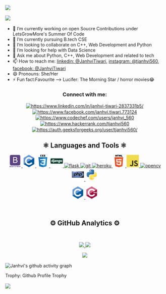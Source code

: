 ![](https://raw.githubusercontent.com/tjanhvi/tjanhvi/master/Profile1.gif)
<br>

![](https://komarev.com/ghpvc/?username=tjanhvi&color=blue)
<br>
- 🔭 I’m currently working on open Soucre Contributions under LetsGrowMore's Summer Of Code
- 🌱 I’m currently pursuing B.tech CSE
- 👯 I’m looking to collaborate on C++, Web Development and Python
- 🤔 I’m looking for help with Data Science
- 💬 Ask me about Python, C++, Web Development and related to tech
- 📫 How to reach me: [linkedin: @JanhviTiwari](https://www.linkedin.com/in/janhvi-tiwari-2837331b5/), [instagram: @tjanhvi560](https://www.instagram.com/tjanhvi560/), [facebook: @JanhviTiwari](https://www.facebook.com/janhvi.tiwari.7792)
- 😄 Pronouns: She/Her
- ⚡ Fun fact:Favourite --> Lucifer: The Morning Star / horror movies😂

<h3 align="center">Connect with me:</h3>
<p align="center">
  <a href="https://www.linkedin.com/in/janhvi-tiwari-2837331b5/" target="blank"><img align="center" src="https://cdn.jsdelivr.net/npm/simple-icons@3.0.1/icons/linkedin.svg" alt="https://www.linkedin.com/in/janhvi-tiwari-2837331b5/" height="30" width="40" /></a>
<a href="https:/https://www.facebook.com/janhvi.tiwari.773124/www.facebook.com/janhvi.tiwari.773124" target="blank"><img align="center" src="https://cdn.jsdelivr.net/npm/simple-icons@3.0.1/icons/facebook.svg" alt="https://www.facebook.com/janhvi.tiwari.773124" height="30" width="40" /></a>
<a href="https://www.codechef.com/users/janhvi_560" target="blank"><img align="center" src="https://cdn.jsdelivr.net/npm/simple-icons@3.1.0/icons/codechef.svg" alt="https://www.codechef.com/users/janhvi_560" height="30" width="40" /></a>
<a href="https://www.hackerrank.com/tjanhvi560" target="blank"><img align="center" src="https://cdn.jsdelivr.net/npm/simple-icons@3.0.1/icons/hackerrank.svg" alt="https://www.hackerrank.com/tjanhvi560" height="30" width="40" /></a>
<a href="https://auth.geeksforgeeks.org/user/tjanhvi560/" target="blank"><img align="center" src="https://cdn.jsdelivr.net/npm/simple-icons@3.0.1/icons/geeksforgeeks.svg" alt="https://auth.geeksforgeeks.org/user/tjanhvi560/" height="30" width="40" /></a>
</p>

<h2 align="center">⚛ Languages and Tools ⚛</h2>

<p align="center"> 
 <a href="https://getbootstrap.com" target="_blank">
  <img src="https://raw.githubusercontent.com/devicons/devicon/master/icons/bootstrap/bootstrap-plain-wordmark.svg" alt="bootstrap" width="40" height="40"/> 
</a> 
<a href="https://www.cprogramming.com/" target="_blank"> 
  <img src="https://raw.githubusercontent.com/devicons/devicon/master/icons/c/c-original.svg" alt="c" width="40" height="40"/> 
</a>
<a href="https://www.w3schools.com/css/" target="_blank"> 
  <img src="https://raw.githubusercontent.com/devicons/devicon/master/icons/css3/css3-original-wordmark.svg" alt="css3" width="40" height="40"/> 
</a>
<a href="https://www.djangoproject.com/" target="_blank">
  <img src="https://raw.githubusercontent.com/devicons/devicon/master/icons/django/django-original.svg" alt="django" width="40" height="40"/>
</a>
<a href="https://flask.palletsprojects.com/" target="_blank">
  <img src="https://www.vectorlogo.zone/logos/pocoo_flask/pocoo_flask-icon.svg" alt="flask" width="40" height="40"/>
</a> 
<a href="https://git-scm.com/" target="_blank">
  <img src="https://www.vectorlogo.zone/logos/git-scm/git-scm-icon.svg" alt="git" width="40" height="40"/>
</a> 
<a href="https://heroku.com" target="_blank"> 
  <img src="https://www.vectorlogo.zone/logos/heroku/heroku-icon.svg" alt="heroku" width="40" height="40"/>
</a>
<a href="https://www.w3.org/html/" target="_blank"> 
  <img src="https://raw.githubusercontent.com/devicons/devicon/master/icons/html5/html5-original-wordmark.svg" alt="html5" width="40" height="40"/> 
</a> 
<a href="https://developer.mozilla.org/en-US/docs/Web/JavaScript" target="_blank">
  <img src="https://raw.githubusercontent.com/devicons/devicon/master/icons/javascript/javascript-original.svg" alt="javascript" width="40" height="40"/>
</a>
<a href="https://opencv.org/" target="_blank">
  <img src="https://www.vectorlogo.zone/logos/opencv/opencv-icon.svg" alt="opencv" width="40" height="40"/> 
</a>
<a href="https://www.php.net" target="_blank">
  <img src="https://raw.githubusercontent.com/devicons/devicon/master/icons/php/php-original.svg" alt="php" width="40" height="40"/>
</a>
<a href="https://www.python.org" target="_blank">
  <img src="https://raw.githubusercontent.com/devicons/devicon/master/icons/python/python-original.svg" alt="python" width="40" height="40"/> 
</a>
</p>
<p align="center"> 
  <a href="https://www.cprogramming.com/" target="_blank">
    <img src="https://raw.githubusercontent.com/devicons/devicon/master/icons/c/c-original.svg" alt="c" width="40" height="40"/> 
  </a> 
  <a href="https://www.w3schools.com/cpp/" target="_blank"> 
    <img src="https://raw.githubusercontent.com/devicons/devicon/master/icons/cplusplus/cplusplus-original.svg" alt="cplusplus" width="40" height="40"/>
  </a> 
</p>

<br>

<h2 align="center">⚙️ GitHub Analytics ⚙️</h2>
<br>
<p align="center">
<a href="https://github.com/tjanhvi">
  <img height="180em" src="https://github-readme-stats-eight-theta.vercel.app/api?username=tjanhvi&show_icons=true&theme=algolia&include_all_commits=true&count_private=true"/>
  <img height="180em" src="https://github-readme-stats-eight-theta.vercel.app/api/top-langs/?username=tjanhvi&layout=compact&langs_count=8&theme=algolia"/>
</a>
</p>

  
<p align = "center">
<img width="50%" src="https://github-readme-streak-stats.herokuapp.com/?user=tjanhvi&show_icons=true&locale=en&layout=compact&theme=algolia&line_height=0" />
</p> 

![Janhvi's github activity graph](https://activity-graph.herokuapp.com/graph?username=tjanhvi&bg_color=000000&color=4cd8f0&line=2fc8ee&point=ffffff&area=true&hide_border=true)

<summary>Trophy: Github Profile Trophy</summary>
<br/>
<img src="https://github-profile-trophy.vercel.app/?username=tjanhvi&theme=monokai&row=1&no-frame=true&no-bg=true/">
